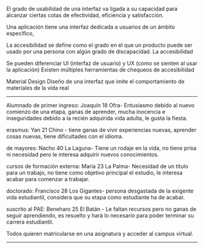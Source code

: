 El grado de usabilidad de una interfaz va ligada a su capacidad para alcanzar ciertas cotas de efectividad, eficiencia y satisfacción.

Una aplicación tiene una interfaz dedicada a usuarios de un ámbito específico, 

La accesibilidad se define como el grado en el que un producto puede ser usado por una persona con algún grado de discapacidad. La accesibilidad

Se pueden diferenciar UI (interfaz de usuario) y UX (como se sienten al usar la aplicación) Existen múltiples herramientas de chequeos de accesibilidad

Material Design
Diseño de una interfaz que imite el comportamiento de materiales de la vida real

___

Alumnado de primer ingreso: Joaquín 18 Ofra- Entusiasmo debido al nuevo comienzo de una etapa, ganas de aprender, mucha inocencia e inseguridades debido a la recién adquirida vida adulta, le gusta la fiesta.

erasmus: Yan 21 Chino - tiene ganas de vivir experiencias nuevas, aprender cosas nuevas, tiene dificultades con el idioma. 

de mayores: Nacho 40 La Laguna- Tiene un rodaje en la vida, no tiene prisa ni necesidad pero le interesa adquirir nuevos conocimientos.

cursos de formación externa: María 23 La Palma- Necesidad de un titulo para un trabajo, no tiene como objetivo principal el estudio, le interesa acabar para comenzar a trabajar.

doctorado: Francisco 28 Los Gigantes- persona desgastada de la exigente vida estudiantil, considera que su etapa como estudiante ha de acabar.

suscrito al PAE: Beneharo 25 El Batán - Le faltan recursos pero no ganas de seguir aprendiendo, es resuelto y hará lo necesario para poder terminar su carrera estudiantil. 

Todos quieren matricularse en una asignatura y acceder al campus virtual.
___